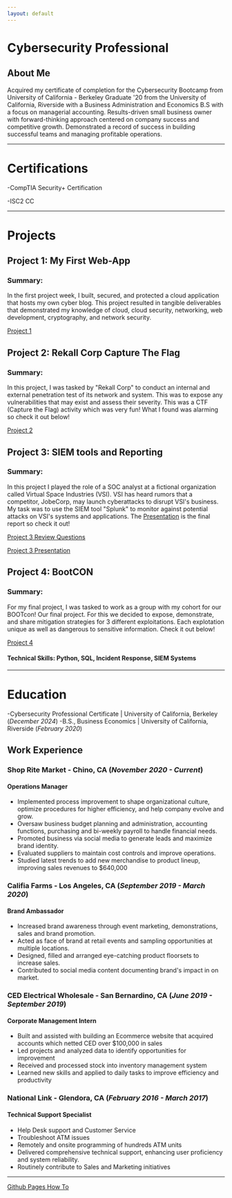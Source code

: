 ```yaml
---
layout: default
---
```

# Cybersecurity Professional
## About Me
Acquired my certificate of completion for the Cybersecurity Bootcamp from University of California - Berkeley
Graduate '20 from the University of California, Riverside with a Business Administration and Economics B.S with a focus on managerial accounting. Results-driven small business owner with forward-thinking approach centered on company success and competitive growth. Demonstrated a record of success in building successful teams and managing profitable operations.
 
* * *

# Certifications

-CompTIA Security+ Certification

-ISC2 CC

* * *

# Projects

## Project 1: My First Web-App
### Summary:
In the first project week, I built, secured, and protected a cloud application that hosts my own cyber blog. This project resulted in tangible deliverables that demonstrated my knowledge of cloud, cloud security, networking, web development, cryptography, and network security.

[Project 1](./project1.md)



## Project 2: Rekall Corp Capture The Flag
### Summary:
In this project, I was tasked by "Rekall Corp" to conduct an internal and external penetration test of its network and system. This was to expose any vulnerabilities that may exist and assess their severity. This was a CTF (Capture the Flag) activity which was very fun! What I found was alarming so check it out below!

[Project 2](./project2.md)



## Project 3: SIEM tools and Reporting
### Summary:
In this project I played the role of a SOC analyst at a fictional organization called Virtual Space Industries (VSI). VSI has heard rumors that a competitor, JobeCorp, may launch cyberattacks to disrupt VSI's business. My task was to use the SIEM tool "Splunk" to monitor against potential attacks on VSI's systems and applications. The [Presentation](./Project3Presentation.md) is the final report so check it out!

[Project 3 Review Questions](./project3R.md)

[Project 3 Presentation](./Project3Presentation.md)



## Project 4: BootCON
### Summary:
For my final project, I was tasked to work as a group with my cohort for our BOOTcon! Our final project. For this we decided to expose, demonstrate, and share mitigation strategies for 3 different exploitations. Each explotation unique as well as dangerous to sensitive information. Check it out below!  

[Project 4](./project4.md)

#### Technical Skills: Python, SQL, Incident Response, SIEM Systems 

* * *
 
# Education

-Cybersecurity Professional Certificate | University of California, Berkeley (_December 2024_)
-B.S., Business Economics | University of California, Riverside (_February 2020_)

## Work Experience 

### Shop Rite Market - Chino, CA  (_November 2020 - Current_)
#### Operations Manager    

*   Implemented process improvement to shape organizational culture, optimize procedures for higher efficiency, and help company evolve and grow.
*   Oversaw business budget planning and administration, accounting functions, purchasing and bi-weekly payroll to handle financial needs.
*   Promoted business via social media to generate leads and maximize brand identity.
*   Evaluated suppliers to maintain cost controls and improve operations.
*   Studied latest trends to add new merchandise to product lineup, improving sales revenues to $640,000

### Califia Farms - Los Angeles, CA  (_September 2019 - March 2020_)
#### Brand Ambassador    

*   Increased brand awareness through event marketing, demonstrations, sales and brand promotion.
*   Acted as face of brand at retail events and sampling opportunities at multiple locations.
*   Designed, filled and arranged eye-catching product floorsets to increase sales.
*   Contributed to social media content documenting brand's impact in on market.

### CED Electrical Wholesale - San Bernardino, CA  (_June 2019 - September 2019_)
#### Corporate Management Intern    

*   Built and assisted with building an Ecommerce website that acquired accounts which netted CED over $100,000 in sales
*   Led projects and analyzed data to identify opportunities for improvement
*   Received and processed stock into inventory management system
*   Learned new skills and applied to daily tasks to improve efficiency and productivity

### National Link - Glendora, CA (_February 2016 - March 2017_)
#### Technical Support Specialist    

*   Help Desk support and Customer Service
*   Troubleshoot ATM issues
*   Remotely and onsite programming of hundreds ATM units
*   Delivered comprehensive technical support, enhancing user proficiency and system reliability.
*   Routinely contribute to Sales and Marketing initiatives

* * *







[Github Pages How To](./GithubPagesHowTo.md)
